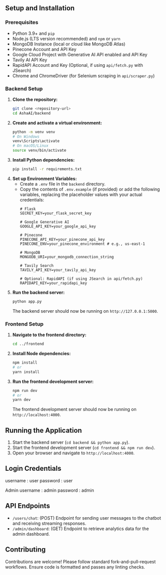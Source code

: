 
## Setup and Installation

### Prerequisites

*   Python 3.9+ and `pip`
*   Node.js (LTS version recommended) and `npm` or `yarn`
*   MongoDB Instance (local or cloud like MongoDB Atlas)
*   Pinecone Account and API Key
*   Google Cloud Project with Generative AI API enabled and API Key
*   Tavily AI API Key
*   RapidAPI Account and Key (Optional, if using `api/fetch.py` with JSearch)
*   Chrome and ChromeDriver (for Selenium scraping in `api/scraper.py`)

### Backend Setup

1.  **Clone the repository:**
    ```bash
    git clone <repository-url>
    cd AshaAI/backend
    ```
2.  **Create and activate a virtual environment:**
    ```bash
    python -m venv venv
    # On Windows
    venv\Scripts\activate
    # On macOS/Linux
    source venv/bin/activate
    ```
3.  **Install Python dependencies:**
    ```bash
    pip install -r requirements.txt
    ```
4.  **Set up Environment Variables:**
    *   Create a `.env` file in the `backend` directory.
    *   Copy the contents of `.env.example` (if provided) or add the following variables, replacing the placeholder values with your actual credentials:
        ```dotenv
        # Flask
        SECRET_KEY=your_flask_secret_key

        # Google Generative AI
        GOOGLE_API_KEY=your_google_api_key

        # Pinecone
        PINECONE_API_KEY=your_pinecone_api_key
        PINECONE_ENV=your_pinecone_environment # e.g., us-east-1

        # MongoDB
        MONGODB_URI=your_mongodb_connection_string

        # Tavily Search
        TAVILY_API_KEY=your_tavily_api_key

        # Optional: RapidAPI (if using JSearch in api/fetch.py)
        RAPIDAPI_KEY=your_rapidapi_key
        ```
5.  **Run the backend server:**
    ```bash
    python app.py
    ```
    The backend server should now be running on `http://127.0.0.1:5000`.

### Frontend Setup

1.  **Navigate to the frontend directory:**
    ```bash
    cd ../frontend
    ```
2.  **Install Node dependencies:**
    ```bash
    npm install
    # or
    yarn install
    ```
3.  **Run the frontend development server:**
    ```bash
    npm run dev
    # or
    yarn dev
    ```
    The frontend development server should now be running on `http://localhost:4000`.

## Running the Application

1.  Start the backend server (`cd backend && python app.py`).
2.  Start the frontend development server (`cd frontend && npm run dev`).
3.  Open your browser and navigate to `http://localhost:4000`.

## Login Credentials 
username : user
password : user

Admin
username : admin
password : admin

## API Endpoints

*   `/users/chat`: (POST) Endpoint for sending user messages to the chatbot and receiving streaming responses.
*   `/admin/dashboard`: (GET) Endpoint to retrieve analytics data for the admin dashboard.

## Contributing

Contributions are welcome! Please follow standard fork-and-pull-request workflows. Ensure code is formatted and passes any linting checks.

